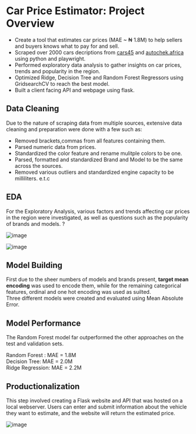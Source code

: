 # Car Price Estimator: Project Overview

  - Create a tool that estimates car prices (MAE ~ ₦ 1.8M) to help sellers and buyers knows what to pay for and sell.
  - Scraped over 2000 cars decriptions from [cars45](https://www.cars45.com/) and [autochek.africa](https://autochek.africa/ng/cars-for-sale) using python and playwright.
  - Performed exploratory data analysis to gather insights on car prices, trends and popularity in the region.
  - Optimized Ridge, Decision Tree and Random Forest Regressors using GridsearchCV to reach the best model.
  - Built a client facing API and webpage using flask.
  
 ## Data Cleaning
 Due to the nature of scraping data from multiple sources, extensive data cleaning and preparation were done with a few such as:
 
 - Removed brackets,commas from all features containing them.
 - Parsed numeric data from prices.
 - Standardized the color feature and rename mulitple colors to be one.
 - Parsed, formatted and standardized Brand and Model to be the same across the sources.
 - Removed various outliers and standardized engine capacity to be milliliters. e.t.c
  
## EDA 
For the Exploratory Analysis, various factors and trends affecting car prices in the region were investigated, as well as questions such as the popularity of brands and models. ?  

![image](https://user-images.githubusercontent.com/57121852/213570571-0afc261a-d7d1-4184-92fe-4366a37aa98c.png)


![image](https://user-images.githubusercontent.com/57121852/213569749-1485cf09-d250-4dcc-8eff-6ede1418aa4b.png)

##  Model Building
  First due to the sheer numbers of models and brands present, **target mean encoding** was used to encode them, while for the remaining categorical features, ordinal and one hot encoding was used as suilted.  
  Three different models were created and evaluated using Mean Absolute Error.

## Model Performance

The Random Forest model far outperformed the other approaches on the test and validation sets.

Random Forest : MAE = 1.8M  
Decision Tree: MAE =  2.0M  
Ridge Regression: MAE = 2.2M  
  
 ## Productionalization
This step involved creating a Flask website and API that was hosted on a local webserver. Users can enter and submit information about the vehicle they want to estimate, and the website will return the estimated price.


![image](https://user-images.githubusercontent.com/57121852/213565832-915b6d87-0084-4135-864d-546e8035691c.png)
